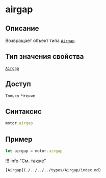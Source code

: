 # airgap

## Описание
Возвращает объект типа [`Airgap`](./../../../types/Airgap/index.md).

## Тип значения свойства
[`Airgap`](./../../../types/Airgap/index.md)

## Доступ
`Только Чтение`

## Синтаксис
``` javascript
motor.airgap
```

## Пример
``` javascript linenums="1"
let airgap = motor.airgap
```

!!! info "См. также"

    [Airgap](./../../../types/Airgap/index.md)
